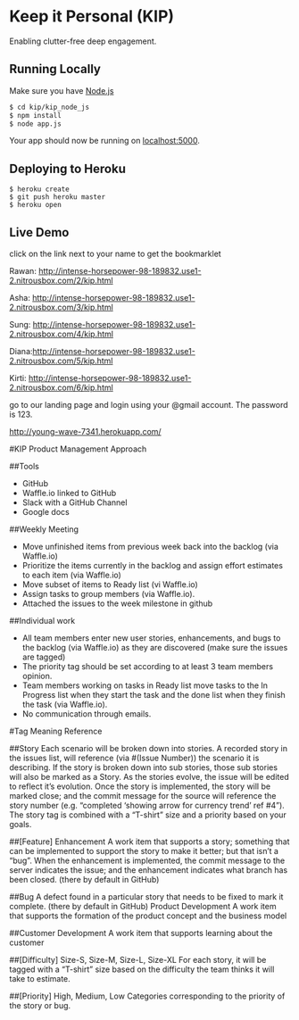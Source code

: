 # Keep it Personal (KIP)



Enabling clutter-free deep engagement. 

## Running Locally

Make sure you have [Node.js](http://nodejs.org/) 

```sh
$ cd kip/kip_node_js
$ npm install
$ node app.js
```

Your app should now be running on [localhost:5000](http://localhost:5000/).

## Deploying to Heroku

```
$ heroku create
$ git push heroku master
$ heroku open
```

## Live Demo

click on the link next to your name to get the bookmarklet 

Rawan: http://intense-horsepower-98-189832.use1-2.nitrousbox.com/2/kip.html

Asha: http://intense-horsepower-98-189832.use1-2.nitrousbox.com/3/kip.html

Sung: http://intense-horsepower-98-189832.use1-2.nitrousbox.com/4/kip.html

Diana:http://intense-horsepower-98-189832.use1-2.nitrousbox.com/5/kip.html

Kirti: http://intense-horsepower-98-189832.use1-2.nitrousbox.com/6/kip.html


go to our landing page and login using your @gmail account. The password is 123.

http://young-wave-7341.herokuapp.com/ 

#KIP Product Management Approach

##Tools
* GitHub
* Waffle.io linked to GitHub
* Slack with a GitHub Channel
* Google docs

##Weekly Meeting
* Move unfinished items from previous week back into the backlog (via Waffle.io)
* Prioritize the items currently in the backlog and assign effort estimates to each item (via Waffle.io)
* Move subset of items to Ready list (vi Waffle.io)
* Assign tasks to group members (via Waffle.io).
* Attached the issues to the week milestone in github

##Individual work
* All team members enter new user stories, enhancements, and bugs to the backlog (via Waffle.io) as they are discovered (make sure the issues are tagged)
* The priority tag should be set according to at least 3 team members opinion.
* Team members working on tasks in Ready list move tasks to the In Progress list when they start the task and the done list when they finish the task (via Waffle.io).
* No communication through emails. 

#Tag Meaning Reference

##Story
Each scenario will be broken down into stories.   A recorded story in the issues list, will reference (via #(Issue Number)) the scenario it is describing. If the story is broken down into sub stories, those sub stories will also be marked as a Story.   As the stories evolve, the issue will be edited to reflect it’s evolution.   Once the story is implemented, the story will be marked close; and the commit message for the source will reference the story number (e.g. “completed ‘showing arrow for currency trend’ ref #4”).  The story tag is combined with a “T-shirt” size and a priority based on your goals.

##[Feature] Enhancement
A work item that supports a story; something that can be implemented to support the story to make it better; but that isn’t a “bug”.   When the enhancement is implemented, the commit message to the server indicates the issue; and the enhancement indicates what branch has been closed. (there by default in GitHub)

##Bug
A defect found in a particular story that needs to be fixed to mark it complete. (there by default in GitHub)
Product Development
A work item that supports the formation of the product concept and the business model

##Customer Development
A work item that supports learning about the customer

##[Difficulty] Size-S, Size-M, Size-L, Size-XL
For each story, it will be tagged with a “T-shirt” size based on the difficulty the team thinks it will take to estimate.

##[Priority]
High, Medium, Low
Categories corresponding to the priority of the story or bug. 



